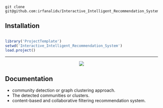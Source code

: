 ```
git clone git@github.com:irfanalidv/Interactive_Intelligent_Recommendation_System.git

```

Installation
------------

``` r

library('ProjectTemplate')
setwd('Interactive_Intelligent_Recommendation_System')
load.project()

```
***
<p align="center"><img src="https://buildingrecommenders.files.wordpress.com/2015/11/recommender-comparison1.png"  /></p>

Documentation
------------
* community detection or graph clustering approach.
* The detected communities or clusters.
* content-based and collaborative filtering recommendation system.
